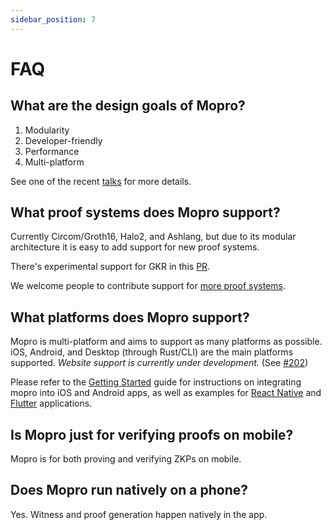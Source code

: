 ```yaml
---
sidebar_position: 7
---
```


# FAQ

## What are the design goals of Mopro?

1. Modularity
2. Developer-friendly
3. Performance
4. Multi-platform

See one of the recent [talks](/docs/community) for more details.

## What proof systems does Mopro support?

Currently Circom/Groth16, Halo2, and Ashlang, but due to its modular architecture it is easy to add support for new proof systems.

There's experimental support for GKR in this [PR](https://github.com/zkmopro/mopro/pull/241/files).

We welcome people to contribute support for [more proof systems](https://github.com/zkmopro/mopro/issues/15).

<!-- TODO: custom UDL doc -->

## What platforms does Mopro support?

Mopro is multi-platform and aims to support as many platforms as possible. iOS, Android, and Desktop (through Rust/CLI) are the main platforms supported. *Website support is currently under development.* (See [#202](https://github.com/zkmopro/mopro/issues/202))

Please refer to the [Getting Started](getting-started.md) guide for instructions on integrating mopro into iOS and Android apps, as well as examples for [React Native](https://github.com/zkmopro/react-native-app) and [Flutter](https://github.com/zkmopro/flutter-app) applications.

## Is Mopro just for verifying proofs on mobile?

Mopro is for both proving and verifying ZKPs on mobile.

## Does Mopro run natively on a phone?

Yes. Witness and proof generation happen natively in the app.
